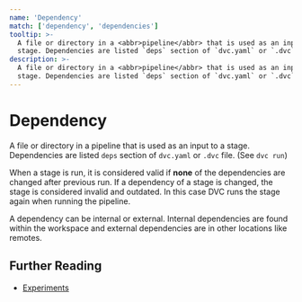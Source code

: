 ```yaml
---
name: 'Dependency'
match: ['dependency', 'dependencies']
tooltip: >-
  A file or directory in a <abbr>pipeline</abbr> that is used as an input to a
  stage. Dependencies are listed `deps` section of `dvc.yaml` or `.dvc` file.
description: >-
  A file or directory in a <abbr>pipeline</abbr> that is used as an input to a
  stage. Dependencies are listed `deps` section of `dvc.yaml` or `.dvc` file.
---
```


# Dependency

A file or directory in a <abbr>pipeline</abbr> that is used as an input to a
stage. Dependencies are listed `deps` section of `dvc.yaml` or `.dvc` file. (See
`dvc run`)

When a <abbr>stage</abbr> is run, it is considered valid if **none** of the
dependencies are changed after previous run. If a dependency of a
<abbr>stage</abbr> is changed, the stage is considered invalid and outdated. In
this case DVC runs the stage again when running the pipeline.

A dependency can be internal or external. Internal dependencies are found within
the <abbr>workspace</abbr> and <abbr>external dependencies</abbr> are in other
locations like <abbr>remotes</abbr>.

## Further Reading

- [Experiments](/doc/start/experiments)
